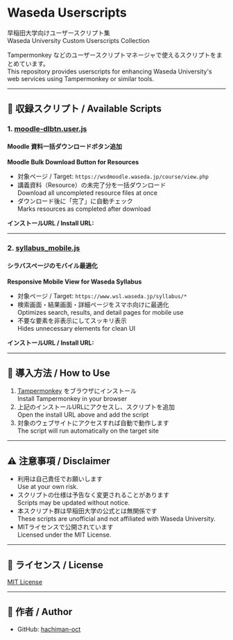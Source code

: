 # Waseda Userscripts  
早稲田大学向けユーザースクリプト集  
Waseda University Custom Userscripts Collection

Tampermonkey などのユーザースクリプトマネージャで使えるスクリプトをまとめています。  
This repository provides userscripts for enhancing Waseda University's web services using Tampermonkey or similar tools.

---

## 📄 収録スクリプト / Available Scripts

### 1. [moodle-dlbtn.user.js](./moodle/moodle-dlbtn.user.js)
#### Moodle 資料一括ダウンロードボタン追加  
**Moodle Bulk Download Button for Resources**

- 対象ページ / Target: `https://wsdmoodle.waseda.jp/course/view.php`
- 講義資料（Resource）の未完了分を一括ダウンロード  
  Download all uncompleted resource files at once
- ダウンロード後に「完了」に自動チェック  
  Marks resources as completed after download

**インストールURL / Install URL:**

---

### 2. [syllabus_mobile.js](./syllabus/syllabus-mobile.js)
#### シラバスページのモバイル最適化  
**Responsive Mobile View for Waseda Syllabus**

- 対象ページ / Target: `https://www.wsl.waseda.jp/syllabus/*`
- 検索画面・結果画面・詳細ページをスマホ向けに最適化  
  Optimizes search, results, and detail pages for mobile use
- 不要な要素を非表示にしてスッキリ表示  
  Hides unnecessary elements for clean UI

**インストールURL / Install URL:**

---

## 🚀 導入方法 / How to Use

1. [Tampermonkey](https://www.tampermonkey.net/) をブラウザにインストール  
   Install Tampermonkey in your browser
2. 上記のインストールURLにアクセスし、スクリプトを追加  
   Open the install URL above and add the script
3. 対象のウェブサイトにアクセスすれば自動で動作します  
   The script will run automatically on the target site

---

## ⚠️ 注意事項 / Disclaimer

- 利用は自己責任でお願いします  
  Use at your own risk.
- スクリプトの仕様は予告なく変更されることがあります  
  Scripts may be updated without notice.
- 本スクリプト群は早稲田大学の公式とは無関係です  
  These scripts are unofficial and not affiliated with Waseda University.
- MITライセンスで公開されています  
  Licensed under the MIT License.

---

## 📝 ライセンス / License

[MIT License](./LICENSE)

---

## 👤 作者 / Author

- GitHub: [hachiman-oct](https://github.com/hachiman-oct)
